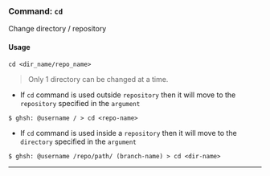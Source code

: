 ### Command: `cd`

Change directory / repository

#### Usage
`cd <dir_name/repo_name>`

> Only 1 directory can be changed at a time.

* If `cd` command is used outside `repository` then it will move to the `repository` specified in the `argument`
```shell
$ ghsh: @username / > cd <repo-name>
```
* If `cd` command is used inside a `repository` then it will move to the `directory` specified in the `argument`
```shell
$ ghsh: @username /repo/path/ (branch-name) > cd <dir-name>
```

***